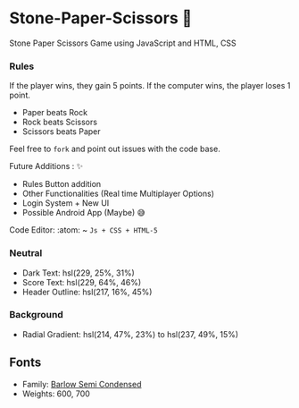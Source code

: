 # Stone-Paper-Scissors :tada: 
Stone Paper Scissors Game using JavaScript and HTML, CSS

### Rules

If the player wins, they gain 5 points. If the computer wins, the player loses 1 point.

- Paper beats Rock
- Rock beats Scissors
- Scissors beats Paper

Feel free to `fork` and point out issues with the code base.

Future Additions : :sparkles:
- Rules Button addition 
- Other Functionalities (Real time Multiplayer Options)
- Login System + New UI
- Possible Android App (Maybe) :sweat_smile:

Code Editor: :atom:
~ `Js + CSS + HTML-5`

### Neutral

- Dark Text: hsl(229, 25%, 31%)
- Score Text: hsl(229, 64%, 46%)
- Header Outline: hsl(217, 16%, 45%)

### Background

- Radial Gradient: hsl(214, 47%, 23%) to hsl(237, 49%, 15%)

## Fonts

- Family: [Barlow Semi Condensed](https://fonts.google.com/specimen/Barlow+Semi+Condensed)
- Weights: 600, 700
